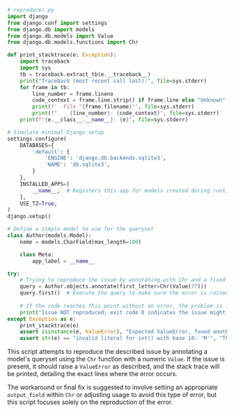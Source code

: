 ```python
# reproducer.py
import django
from django.conf import settings
from django.db import models
from django.db.models import Value
from django.db.models.functions import Chr

def print_stacktrace(e: Exception):
    import traceback
    import sys
    tb = traceback.extract_tb(e.__traceback__)
    print("Traceback (most recent call last):", file=sys.stderr)
    for frame in tb:
        line_number = frame.lineno
        code_context = frame.line.strip() if frame.line else "Unknown"
        print(f'  File "{frame.filename}"', file=sys.stderr)
        print(f"    {line_number}: {code_context}", file=sys.stderr)
    print(f"{e.__class__.__name__}: {e}", file=sys.stderr)

# Simulate minimal Django setup
settings.configure(
    DATABASES={
        'default': {
            'ENGINE': 'django.db.backends.sqlite3',
            'NAME': 'db.sqlite3',
        }
    },
    INSTALLED_APPS=[
        __name__,  # Registers this app for models created during runtime
    ],
    USE_TZ=True,
)
django.setup()

# Define a simple model to use for the queryset
class Author(models.Model):
    name = models.CharField(max_length=100)

    class Meta:
        app_label = __name__

try:
    # Trying to reproduce the issue by annotating with Chr and a fixed value
    query = Author.objects.annotate(first_letter=Chr(Value(77)))
    query.first()  # Execute the query to make sure the error is raised during query evaluation
    
    # If the code reaches this point without an error, the problem is fixed/not reproducible
    print("Issue NOT reproduced; exit code 0 indicates the issue might be fixed or not present.")
except Exception as e:
    print_stacktrace(e)
    assert isinstance(e, ValueError), "Expected ValueError, found another exception."
    assert str(e) == "invalid literal for int() with base 10: 'M'", "The reproduced error message doesn't match expected."
```

This script attempts to reproduce the described issue by annotating a model's queryset using the `Chr` function with a numeric `Value`. If the issue is present, it should raise a `ValueError` as described, and the stack trace will be printed, detailing the exact lines where the error occurs. 

The workaround or final fix is suggested to involve setting an appropriate `output_field` within `Chr` or adjusting usage to avoid this type of error, but this script focuses solely on the reproduction of the error.